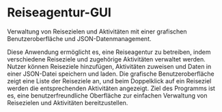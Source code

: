 # Reiseagentur-GUI
Verwaltung von Reisezielen und Aktivitäten mit einer grafischen Benutzeroberfläche und JSON-Datenmanagement.

Diese Anwendung ermöglicht es, eine Reiseagentur zu betreiben, indem verschiedene Reiseziele und zugehörige Aktivitäten verwaltet werden. Nutzer können Reiseziele hinzufügen, Aktivitäten zuweisen und Daten in einer JSON-Datei speichern und laden. Die grafische Benutzeroberfläche zeigt eine Liste der Reiseziele an, und beim Doppelklick auf ein Reiseziel werden die entsprechenden Aktivitäten angezeigt. Ziel des Programms ist es, eine benutzerfreundliche Oberfläche zur einfachen Verwaltung von Reisezielen und Aktivitäten bereitzustellen.
